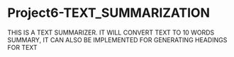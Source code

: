 # Project6-TEXT_SUMMARIZATION
 THIS IS A TEXT SUMMARIZER. IT WILL CONVERT TEXT TO 10 WORDS SUMMARY, IT CAN ALSO BE IMPLEMENTED FOR GENERATING HEADINGS FOR TEXT
